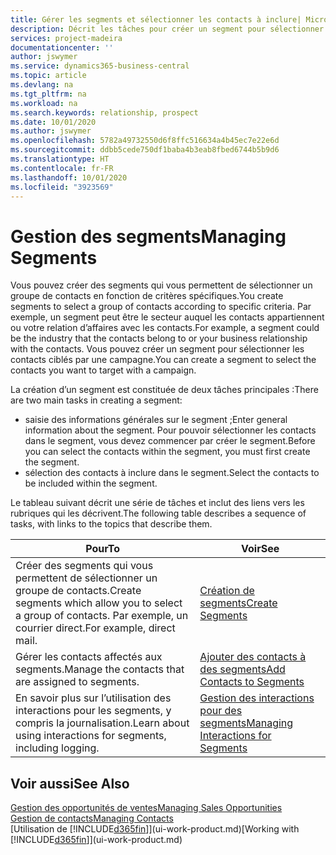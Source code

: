 ```yaml
---
title: Gérer les segments et sélectionner les contacts à inclure| Microsoft Docs
description: Décrit les tâches pour créer un segment pour sélectionner un groupe de contacts en fonction de critères spécifiques, par exemple, les contacts dans un secteur que vous souhaitez cibler.
services: project-madeira
documentationcenter: ''
author: jswymer
ms.service: dynamics365-business-central
ms.topic: article
ms.devlang: na
ms.tgt_pltfrm: na
ms.workload: na
ms.search.keywords: relationship, prospect
ms.date: 10/01/2020
ms.author: jswymer
ms.openlocfilehash: 5782a49732550d6f8ffc516634a4b45ec7e22e6d
ms.sourcegitcommit: ddbb5cede750df1baba4b3eab8fbed6744b5b9d6
ms.translationtype: HT
ms.contentlocale: fr-FR
ms.lasthandoff: 10/01/2020
ms.locfileid: "3923569"
---
```

# <a name="managing-segments"></a><span data-ttu-id="36d03-103">Gestion des segments</span><span class="sxs-lookup"><span data-stu-id="36d03-103">Managing Segments</span></span>
<span data-ttu-id="36d03-104">Vous pouvez créer des segments qui vous permettent de sélectionner un groupe de contacts en fonction de critères spécifiques.</span><span class="sxs-lookup"><span data-stu-id="36d03-104">You create segments to select a group of contacts according to specific criteria.</span></span> <span data-ttu-id="36d03-105">Par exemple, un segment peut être le secteur auquel les contacts appartiennent ou votre relation d’affaires avec les contacts.</span><span class="sxs-lookup"><span data-stu-id="36d03-105">For example, a segment could be the industry that the contacts belong to or your business relationship with the contacts.</span></span> <span data-ttu-id="36d03-106">Vous pouvez créer un segment pour sélectionner les contacts ciblés par une campagne.</span><span class="sxs-lookup"><span data-stu-id="36d03-106">You can create a segment to select the contacts you want to target with a campaign.</span></span>

<span data-ttu-id="36d03-107">La création d’un segment est constituée de deux tâches principales :</span><span class="sxs-lookup"><span data-stu-id="36d03-107">There are two main tasks in creating a segment:</span></span>

* <span data-ttu-id="36d03-108">saisie des informations générales sur le segment ;</span><span class="sxs-lookup"><span data-stu-id="36d03-108">Enter general information about the segment.</span></span> <span data-ttu-id="36d03-109">Pour pouvoir sélectionner les contacts dans le segment, vous devez commencer par créer le segment.</span><span class="sxs-lookup"><span data-stu-id="36d03-109">Before you can select the contacts within the segment, you must first create the segment.</span></span>
* <span data-ttu-id="36d03-110">sélection des contacts à inclure dans le segment.</span><span class="sxs-lookup"><span data-stu-id="36d03-110">Select the contacts to be included within the segment.</span></span>

<span data-ttu-id="36d03-111">Le tableau suivant décrit une série de tâches et inclut des liens vers les rubriques qui les décrivent.</span><span class="sxs-lookup"><span data-stu-id="36d03-111">The following table describes a sequence of tasks, with links to the topics that describe them.</span></span>

| <span data-ttu-id="36d03-112">Pour</span><span class="sxs-lookup"><span data-stu-id="36d03-112">To</span></span> | <span data-ttu-id="36d03-113">Voir</span><span class="sxs-lookup"><span data-stu-id="36d03-113">See</span></span> |
| --- | --- |
| <span data-ttu-id="36d03-114">Créer des segments qui vous permettent de sélectionner un groupe de contacts.</span><span class="sxs-lookup"><span data-stu-id="36d03-114">Create segments which allow you to select a group of contacts.</span></span> <span data-ttu-id="36d03-115">Par exemple, un courrier direct.</span><span class="sxs-lookup"><span data-stu-id="36d03-115">For example, direct mail.</span></span> |[<span data-ttu-id="36d03-116">Création de segments</span><span class="sxs-lookup"><span data-stu-id="36d03-116">Create Segments</span></span>](marketing-how-create-segment.md) |
| <span data-ttu-id="36d03-117">Gérer les contacts affectés aux segments.</span><span class="sxs-lookup"><span data-stu-id="36d03-117">Manage the contacts that are assigned to segments.</span></span> |[<span data-ttu-id="36d03-118">Ajouter des contacts à des segments</span><span class="sxs-lookup"><span data-stu-id="36d03-118">Add Contacts to Segments</span></span>](marketing-add-contact-segment.md) |
| <span data-ttu-id="36d03-119">En savoir plus sur l’utilisation des interactions pour les segments, y compris la journalisation.</span><span class="sxs-lookup"><span data-stu-id="36d03-119">Learn about using interactions for segments, including logging.</span></span> |[<span data-ttu-id="36d03-120">Gestion des interactions pour des segments</span><span class="sxs-lookup"><span data-stu-id="36d03-120">Managing Interactions for Segments</span></span>](marketing-interaction-segments.md) |

## <a name="see-also"></a><span data-ttu-id="36d03-121">Voir aussi</span><span class="sxs-lookup"><span data-stu-id="36d03-121">See Also</span></span>
[<span data-ttu-id="36d03-122">Gestion des opportunités de ventes</span><span class="sxs-lookup"><span data-stu-id="36d03-122">Managing Sales Opportunities</span></span>](marketing-manage-sales-opportunities.md)  
[<span data-ttu-id="36d03-123">Gestion de contacts</span><span class="sxs-lookup"><span data-stu-id="36d03-123">Managing Contacts</span></span>](marketing-contacts.md)  
<span data-ttu-id="36d03-124">[Utilisation de [!INCLUDE[d365fin](includes/d365fin_md.md)]](ui-work-product.md)</span><span class="sxs-lookup"><span data-stu-id="36d03-124">[Working with [!INCLUDE[d365fin](includes/d365fin_md.md)]](ui-work-product.md)</span></span>
